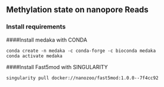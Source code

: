 ## Methylation state on nanopore Reads

### Install requirements

####Install medaka with CONDA
```
conda create -n medaka -c conda-forge -c bioconda medaka
conda activate medaka
```
####Install Fast5mod with SINGULARITY
```
singularity pull docker://nanozoo/fast5mod:1.0.0--7f4cc92
```
